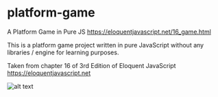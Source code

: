 # platform-game
A Platform Game in Pure JS 
https://eloquentjavascript.net/16_game.html

This is a platform game project written in pure JavaScript without any libraries / engine for learning purposes.

Taken from chapter 16 of 3rd Edition of Eloquent JavaScript https://eloquentjavascript.net

![alt text](https://raw.githubusercontent.com/lavimalik/platform-game/master/img/game-screenshot.png|600x450)
